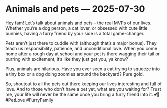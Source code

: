 # Animals and pets — 2025-07-30

Hey fam! Let’s talk about animals and pets – the real MVPs of our lives. Whether you’re a dog person, a cat lover, or obsessed with cute little bunnies, having a furry friend by your side is a total game-changer.

Pets aren’t just there to cuddle with (although that’s a major bonus). They teach us responsibility, patience, and unconditional love. When you come home after a rough day at school and your pet is there wagging their tail or purring with excitement, it’s like they just get you, ya know?

Plus, animals are hilarious. Have you ever seen a cat trying to squeeze into a tiny box or a dog doing zoomies around the backyard? Pure gold.

So, shoutout to all the pets out there keeping our lives interesting and full of love. And to those who don’t have a pet yet, what are you waiting for? Trust me, your life will never be the same once you bring a furry friend into it. 💕🐾 #PetLove #FurryFamily